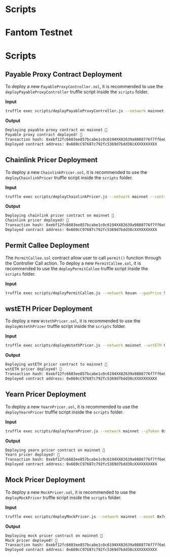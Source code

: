 # Scripts

# Fantom Testnet






# Scripts

## Payable Proxy Contract Deployment

To deploy a new `PayableProxyController.sol`, it is recommended to use the `deployPayableProxyController` truffle script inside the `scripts` folder.

**Input**

```sh
truffle exec scripts/deployPayableProxyController.js --network mainnet --controller 0x7d78c401c69c56cb21f4bf80c53afd92be0BBBBB --pool 0xc02aaa39b223fe8d0a0e5c4f27ead9083c7AAaaa --weth 0x5f4eC3Df9cbd43714FE2740f5E3616155cAGAGAG --gasPrice 50000000000
```

**Output**

```sh
Deploying payable proxy contract on mainnet 🍕
Payable proxy contract deployed! 🎉
Transaction hash: 0xebf12fc6603ee857bcabe1c0c6194XX82639a9888776f7ff6e83a409XXXXXXXX
Deployed contract address: 0x669cC97687c792fc5369d7bdd38cXXXXXXXXXX
```

## Chainlink Pricer Deployment

To deploy a new `ChainlinkPricer.sol`, it is recommended to use the `deployChainlinkPricer` truffle script inside the `scripts` folder.

**Input**

```sh
truffle exec scripts/deployChainlinkPricer.js --network mainnet --controller 0x7d78c401c69c56cb21f4bf80c53afd92be0BBBBB --pool 0xc02aaa39b223fe8d0a0e5c4f27ead9083c7AAaaa --weth 0x5f4eC3Df9cbd43714FE2740f5E3616155cAGAGAG --oracle 0xef196aA0e3Cb8EA6d5720557C3B611Eff6OOOOOO --gasPrice 50000000000
```

**Output**

```sh
Deploying chainlink pricer contract on mainnet 🍕
Chainlink pricer deployed! 🎉
Transaction hash: 0xebf12fc6603ee857bcabe1c0c6194XX82639a9888776f7ff6e83a409XXXXXXXX
Deployed contract address: 0x669cC97687c792fc5369d7bdd38cXXXXXXXXXX
```

## Permit Callee Deployment

The `PermitCallee.sol` contract allow user to call `permit()` function through the Controller Call action.
To deploy a new `PermitCallee.sol`, it is recommended to use the `deployPermitCallee` truffle script inside the `scripts` folder.

**Input**

```sh
truffle exec scripts/deployPermitCallee.js --network kovan --gasPrice 50000000000
```

## wstETH Pricer Deployment

To deploy a new `WstethPricer.sol`, it is recommended to use the `deployWstethPricer` truffle script inside the `scripts` folder.

**Input**

```sh
truffle exec scripts/deployWstethPricer.js --network mainnet --wstETH 0x7d78c401c69c56cb21f4bf80c53afd92be0BBBBB --underlying 0xc02aaa39b223fe8d0a0e5c4f27ead9083c7AAaaa --oracle 0xef196aA0e3Cb8EA6d5720557C3B611Eff6OOOOOO --gasPrice 50000000000
```

**Output**

```sh
Deploying wstETH pricer contract to mainnet 🍕
wstETH pricer deployed! 🎉
Transaction hash: 0xebf12fc6603ee857bcabe1c0c6194XX82639a9888776f7ff6e83a409XXXXXXXX
Deployed contract address: 0x669cC97687c792fc5369d7bdd38cXXXXXXXXXX
```

## Yearn Pricer Deployment

To deploy a new `YearnPricer.sol`, it is recommended to use the `deployYearnPricer` truffle script inside the `scripts` folder.

**Input**

```sh
truffle exec scripts/deployYearnPricer.js --network mainnet --yToken 0x7d78c401c69c56cb21f4bf80c53afd92be0BBBBB --underlying 0xc02aaa39b223fe8d0a0e5c4f27ead9083c7AAaaa --oracle 0xef196aA0e3Cb8EA6d5720557C3B611Eff6OOOOOO --gasPrice 50000000000
```

**Output**

```sh
Deploying yearn pricer contract on mainnet 🍕
Yearn pricer deployed! 🎉
Transaction hash: 0xebf12fc6603ee857bcabe1c0c6194XX82639a9888776f7ff6e83a409XXXXXXXX
Deployed contract address: 0x669cC97687c792fc5369d7bdd38cXXXXXXXXXX
```

## Mock Pricer Deployment

To deploy a new `MockPricer.sol`, it is recommended to use the `deployMockPricer` truffle script inside the `scripts` folder.

**Input**

```sh
truffle exec scripts/deployMockPricer.js --network mainnet --asset 0x7d78c401c69c56cb21f4bf80c53afd92be0BBBBB --oracle 0xc02aaa39b223fe8d0a0e5c4f27ead9083c7AAaaa --gasPrice 50000000000
```

**Output**

```sh
Deploying mock pricer contract on mainnet 🍕
Mock pricer deployed! 🎉
Transaction hash: 0xebf12fc6603ee857bcabe1c0c6194XX82639a9888776f7ff6e83a409XXXXXXXX
Deployed contract address: 0x669cC97687c792fc5369d7bdd38cXXXXXXXXXX
```
